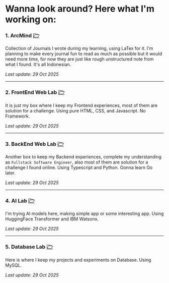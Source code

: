# Wanna look around? Here what I'm working on:

### 1. ArcMind [🗁](https://github.com/imhefizh/ArcMind)

Collection of Journals I wrote during my learning, using LaTex for it. I'm planning to make every journal fun to read as much as possible but it would need more time, for now they are just like rough unstructured note from what I found. It's all Indonesian.

_Last update: 29 Oct 2025_

---

### 2. FrontEnd Web Lab [🗁](https://github.com/imhefizh/FrontEnd-Web-Lab)

It is just my box where I keep my Frontend experiences, most of them are solution for a challenge. Using pure HTML, CSS, and Javascript. No Framework.

_Last update: 29 Oct 2025_

---

### 3. BackEnd Web Lab [🗁](https://github.com/imhefizh/BackEnd-Web-Lab)

Another box to keep my Backend experiences, complete my understanding as `Fullstack Software Engineer`, also most of them are solution for a challenge I found online. Using Typescript and Python. Gonna learn Go later.

_Last update: 29 Oct 2025_

---

### 4. AI Lab [🗁](https://github.com/imhefizh/AI-Lab)

I'm trying AI models here, making simple app or some interesting app. Using HuggingFace Transformer and IBM Watsonx.

_Last update: 29 Oct 2025_

---

### 5. Database Lab [🗁](https://github.com/imhefizh/Database-Lab)

Here is where I keep my projects and experiments on Database. Using MySQL.

_Last update: 29 Oct 2025_
